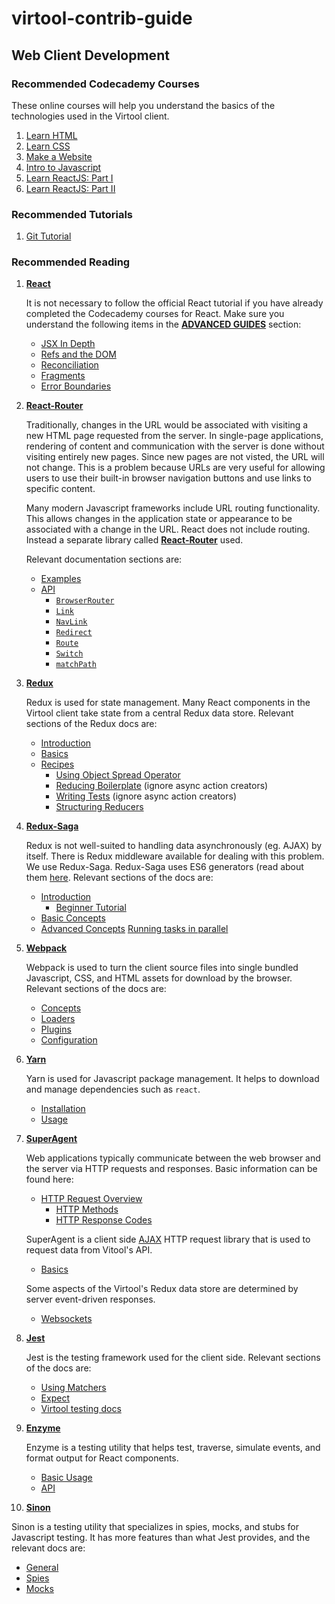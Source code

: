 # virtool-contrib-guide

## Web Client Development

### Recommended Codecademy Courses

These online courses will help you understand the basics of the technologies used in the Virtool client.

1. [Learn HTML](https://www.codecademy.com/learn/learn-html)
2. [Learn CSS](https://www.codecademy.com/learn/learn-css)
3. [Make a Website](https://www.codecademy.com/learn/make-a-website)
4. [Intro to Javascript](https://www.codecademy.com/learn/introduction-to-javascript)
4. [Learn ReactJS: Part I](https://www.codecademy.com/learn/react-101)
5. [Learn ReactJS: Part II](https://www.codecademy.com/learn/react-102)

### Recommended Tutorials

1. [Git Tutorial](https://try.github.io)

### Recommended Reading

1. [**React**](https://reactjs.org/docs/hello-world.html)

   It is not necessary to follow the official React tutorial if you have already completed the Codecademy courses for React. Make sure you understand the following items in the [**ADVANCED GUIDES**](https://reactjs.org/docs/jsx-in-depth.html) section:

   - [JSX In Depth](https://reactjs.org/docs/jsx-in-depth.html)
   - [Refs and the DOM](https://reactjs.org/docs/refs-and-the-dom.html)
   - [Reconciliation](https://reactjs.org/docs/reconciliation.html)
   - [Fragments](https://reactjs.org/docs/fragments.html)
   - [Error Boundaries](https://reactjs.org/docs/error-boundaries.html)

2. [**React-Router**](https://reacttraining.com/react-router/web)

   Traditionally, changes in the URL would be associated with visiting a new HTML page requested from the server. In single-page applications, rendering of content and communication with the server is done without visiting entirely new pages. Since new pages are not visted, the URL will not change. This is a problem because URLs are very useful for allowing users to use their built-in browser navigation buttons and use links to specific content.
   
   Many modern Javascript frameworks include URL routing functionality. This allows changes in the application state or appearance to be associated with a change in the URL. React does not include routing. Instead a separate library called [**React-Router**](https://reacttraining.com/react-router/web) used.

   Relevant documentation sections are:

   - [Examples](https://reacttraining.com/react-router/web/example/basic)
   - [API](https://reacttraining.com/react-router/web/api/BrowserRouter)
       - [``BrowserRouter``](https://reacttraining.com/react-router/web/api/BrowserRouter)
       - [``Link``](https://reacttraining.com/react-router/web/api/Link)
       - [``NavLink``](https://reacttraining.com/react-router/web/api/NavLink)
       - [``Redirect``](https://reacttraining.com/react-router/web/api/Redirect)
       - [``Route``](https://reacttraining.com/react-router/web/api/Route)
       - [``Switch``](https://reacttraining.com/react-router/web/api/Switch)
       - [``matchPath``](https://reacttraining.com/react-router/web/api/matchPath)
   
3. [**Redux**](https://redux.js.org/)

   Redux is used for state management. Many React components in the Virtool client take state from a central Redux data store. Relevant sections of the Redux docs are:

   - [Introduction](https://redux.js.org/docs/introduction/)
   - [Basics](https://redux.js.org/docs/basics/)
   - [Recipes](https://redux.js.org/docs/recipes/)
       - [Using Object Spread Operator](https://redux.js.org/docs/recipes/UsingObjectSpreadOperator.html)
       - [Reducing Boilerplate](https://redux.js.org/docs/recipes/ReducingBoilerplate.html) \(ignore async action creators\)
       - [Writing Tests](https://redux.js.org/docs/recipes/WritingTests.html) \(ignore async action creators\)
       - [Structuring Reducers](https://redux.js.org/docs/recipes/StructuringReducers.html)

4. [**Redux-Saga**](https://redux-saga.js.org/)

   Redux is not well-suited to handling data asynchronously (eg. AJAX) by itself. There is Redux middleware available for dealing with this problem. We use Redux-Saga. Redux-Saga uses ES6 generators (read about them [here](https://goshakkk.name/javascript-generators-understanding-sample-use-cases/). Relevant sections of the docs are:

   - [Introduction](https://redux-saga.js.org/docs/introduction/)
       - [Beginner Tutorial](https://redux-saga.js.org/docs/introduction/BeginnerTutorial.html)
   - [Basic Concepts](https://redux-saga.js.org/docs/basics/)
   - [Advanced Concepts](https://redux-saga.js.org/docs/advanced/)
       [Running tasks in parallel](https://redux-saga.js.org/docs/advanced/RunningTasksInParallel.html)

5. [**Webpack**](https://webpack.js.org/)

   Webpack is used to turn the client source files into single bundled Javascript, CSS, and HTML assets for download by the browser. Relevant sections of the docs are:

   - [Concepts](https://webpack.js.org/concepts/)
   - [Loaders](https://webpack.js.org/concepts/loaders/)
   - [Plugins](https://webpack.js.org/concepts/plugins/)
   - [Configuration](https://webpack.js.org/concepts/configuration/)

6. [**Yarn**](https://yarnpkg.com)

   Yarn is used for Javascript package management. It helps to download and manage dependencies such as ``react``.

   - [Installation](https://yarnpkg.com/en/docs/install)
   - [Usage](https://yarnpkg.com/en/docs/usage)
   
7. [**SuperAgent**](https://visionmedia.github.io/superagent/)

   Web applications typically communicate between the web browser and the server via HTTP requests and responses. Basic information can be found here:

   - [HTTP Request Overview](https://developer.mozilla.org/en-US/docs/Web/HTTP/Overview)
      - [HTTP Methods](https://developer.mozilla.org/en-US/docs/Web/HTTP/Methods)
      - [HTTP Response Codes](https://developer.mozilla.org/en-US/docs/Web/HTTP/Status)
              
   SuperAgent is a client side [AJAX](https://developer.mozilla.org/en-US/docs/Web/Guide/AJAX/Getting_Started) HTTP request library that is used to request data from Vitool's API.
   
   - [Basics](https://visionmedia.github.io/superagent/#request-basics)

   Some aspects of the Virtool's Redux data store are determined by server event-driven responses.
   
   - [Websockets](https://developer.mozilla.org/en-US/docs/Web/API/WebSockets_API)
   
8. [**Jest**](https://jestjs.io)

   Jest is the testing framework used for the client side. Relevant sections of the docs are:
   
   - [Using Matchers](https://jestjs.io/docs/en/using-matchers)
   - [Expect](https://jestjs.io/docs/en/expect)
   - [Virtool testing docs](https://www.virtool.ca/docs/developer/testing/)
   
9. [**Enzyme**](https://airbnb.io/enzyme/)

   Enzyme is a testing utility that helps test, traverse, simulate events, and format output for React components.

   - [Basic Usage](https://airbnb.io/enzyme/#basic-usage)
   - [API](https://airbnb.io/enzyme/docs/api/)
   
10. [**Sinon**](https://sinonjs.org/)

   Sinon is a testing utility that specializes in spies, mocks, and stubs for Javascript testing. It has more features than what Jest provides, and the relevant docs are:
   
   - [General](https://sinonjs.org/releases/v6.1.5/general-setup/)
   - [Spies](https://sinonjs.org/releases/v6.1.5/spies/)
   - [Mocks](https://sinonjs.org/releases/v6.1.5/mocks/)
